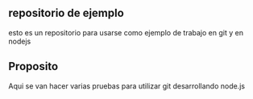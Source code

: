 ## repositorio de ejemplo
esto es un repositorio para usarse como ejemplo de trabajo en git
y en nodejs

## Proposito
Aqui se van hacer varias pruebas para utilizar git desarrollando node.js



